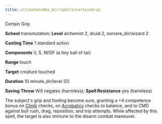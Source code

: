 ```yaml
---
title: ultimateComba_dir/spells/certainGrip
---
```

Certain Grip

**School** transmutation; **Level** alchemist 2, druid 2, sorcere_dir/wizard 2

**Casting Time** 1 standard action

**Components** V, S, M/DF (a tiny ball of tar)

**Range** touch

**Target** creature touched

**Duration** 10 minute_dir/level (D)

**Saving Throw** Will negates (harmless); **Spell Resistance** yes (harmless)

The subject's grip and footing become sure, granting a +4 competence bonus on [Climb](skills/climb#_climb) checks, on [Acrobatics](skill_dir/acrobatics#_acrobatics) checks to balance, and to CMD against bull rush, drag, reposition, and trip attempts. While affected by this spell, the target is also immune to the disarm combat maneuver.

